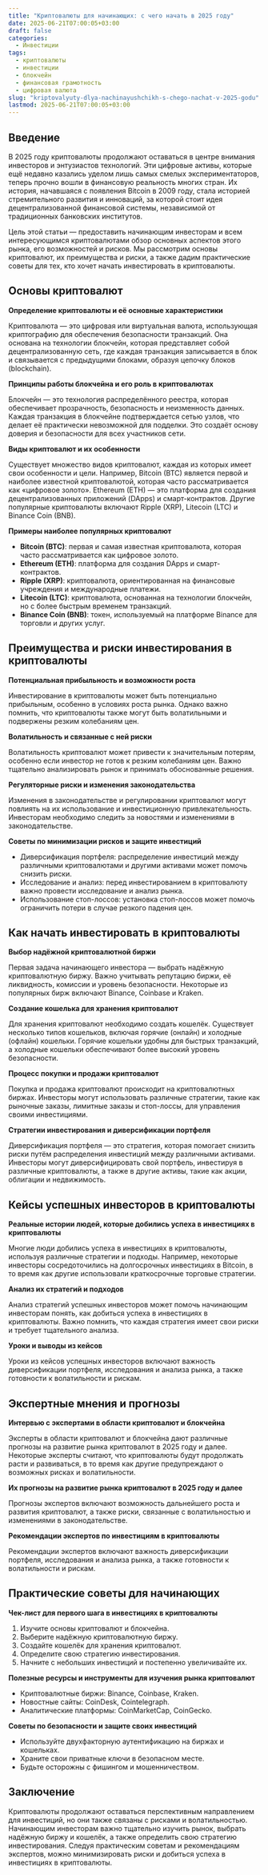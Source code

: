 ```yaml
---
title: "Криптовалюты для начинающих: с чего начать в 2025 году"
date: 2025-06-21T07:00:05+03:00
draft: false
categories:
  - Инвестиции
tags:
  - криптовалюты
  - инвестиции
  - блокчейн
  - финансовая грамотность
  - цифровая валюта
slug: "kriptovalyuty-dlya-nachinayushchikh-s-chego-nachat-v-2025-godu"
lastmod: 2025-06-21T07:00:05+03:00
---
```


## Введение

В 2025 году криптовалюты продолжают оставаться в центре внимания инвесторов и энтузиастов технологий. Эти цифровые активы, которые ещё недавно казались уделом лишь самых смелых экспериментаторов, теперь прочно вошли в финансовую реальность многих стран. Их история, начавшаяся с появления Bitcoin в 2009 году, стала историей стремительного развития и инноваций, за которой стоит идея децентрализованной финансовой системы, независимой от традиционных банковских институтов.

Цель этой статьи — предоставить начинающим инвесторам и всем интересующимся криптовалютами обзор основных аспектов этого рынка, его возможностей и рисков. Мы рассмотрим основы криптовалют, их преимущества и риски, а также дадим практические советы для тех, кто хочет начать инвестировать в криптовалюты.

## Основы криптовалют

**Определение криптовалюты и её основные характеристики**

Криптовалюта — это цифровая или виртуальная валюта, использующая криптографию для обеспечения безопасности транзакций. Она основана на технологии блокчейн, которая представляет собой децентрализованную сеть, где каждая транзакция записывается в блок и связывается с предыдущими блоками, образуя цепочку блоков (blockchain).

**Принципы работы блокчейна и его роль в криптовалютах**

Блокчейн — это технология распределённого реестра, которая обеспечивает прозрачность, безопасность и неизменность данных. Каждая транзакция в блокчейне подтверждается сетью узлов, что делает её практически невозможной для подделки. Это создаёт основу доверия и безопасности для всех участников сети.

**Виды криптовалют и их особенности**

Существует множество видов криптовалют, каждая из которых имеет свои особенности и цели. Например, Bitcoin (BTC) является первой и наиболее известной криптовалютой, которая часто рассматривается как «цифровое золото». Ethereum (ETH) — это платформа для создания децентрализованных приложений (DApps) и смарт-контрактов. Другие популярные криптовалюты включают Ripple (XRP), Litecoin (LTC) и Binance Coin (BNB).

**Примеры наиболее популярных криптовалют**

- **Bitcoin (BTC)**: первая и самая известная криптовалюта, которая часто рассматривается как цифровое золото.
- **Ethereum (ETH)**: платформа для создания DApps и смарт-контрактов.
- **Ripple (XRP)**: криптовалюта, ориентированная на финансовые учреждения и международные платежи.
- **Litecoin (LTC)**: криптовалюта, основанная на технологии блокчейн, но с более быстрым временем транзакций.
- **Binance Coin (BNB)**: токен, используемый на платформе Binance для торговли и других услуг.

## Преимущества и риски инвестирования в криптовалюты

**Потенциальная прибыльность и возможности роста**

Инвестирование в криптовалюты может быть потенциально прибыльным, особенно в условиях роста рынка. Однако важно помнить, что криптовалюты также могут быть волатильными и подвержены резким колебаниям цен.

**Волатильность и связанные с ней риски**

Волатильность криптовалют может привести к значительным потерям, особенно если инвестор не готов к резким колебаниям цен. Важно тщательно анализировать рынок и принимать обоснованные решения.

**Регуляторные риски и изменения законодательства**

Изменения в законодательстве и регулировании криптовалют могут повлиять на их использование и инвестиционную привлекательность. Инвесторам необходимо следить за новостями и изменениями в законодательстве.

**Советы по минимизации рисков и защите инвестиций**

- Диверсификация портфеля: распределение инвестиций между различными криптовалютами и другими активами может помочь снизить риски.
- Исследование и анализ: перед инвестированием в криптовалюту важно провести исследование и анализ рынка.
- Использование стоп-лоссов: установка стоп-лоссов может помочь ограничить потери в случае резкого падения цен.

## Как начать инвестировать в криптовалюты

**Выбор надёжной криптовалютной биржи**

Первая задача начинающего инвестора — выбрать надёжную криптовалютную биржу. Важно учитывать репутацию биржи, её ликвидность, комиссии и уровень безопасности. Некоторые из популярных бирж включают Binance, Coinbase и Kraken.

**Создание кошелька для хранения криптовалют**

Для хранения криптовалют необходимо создать кошелёк. Существует несколько типов кошельков, включая горячие (онлайн) и холодные (офлайн) кошельки. Горячие кошельки удобны для быстрых транзакций, а холодные кошельки обеспечивают более высокий уровень безопасности.

**Процесс покупки и продажи криптовалют**

Покупка и продажа криптовалют происходит на криптовалютных биржах. Инвесторы могут использовать различные стратегии, такие как рыночные заказы, лимитные заказы и стоп-лоссы, для управления своими инвестициями.

**Стратегии инвестирования и диверсификации портфеля**

Диверсификация портфеля — это стратегия, которая помогает снизить риски путём распределения инвестиций между различными активами. Инвесторы могут диверсифицировать свой портфель, инвестируя в различные криптовалюты, а также в другие активы, такие как акции, облигации и недвижимость.

## Кейсы успешных инвесторов в криптовалюты

**Реальные истории людей, которые добились успеха в инвестициях в криптовалюты**

Многие люди добились успеха в инвестициях в криптовалюты, используя различные стратегии и подходы. Например, некоторые инвесторы сосредоточились на долгосрочных инвестициях в Bitcoin, в то время как другие использовали краткосрочные торговые стратегии.

**Анализ их стратегий и подходов**

Анализ стратегий успешных инвесторов может помочь начинающим инвесторам понять, как добиться успеха в инвестициях в криптовалюты. Важно помнить, что каждая стратегия имеет свои риски и требует тщательного анализа.

**Уроки и выводы из кейсов**

Уроки из кейсов успешных инвесторов включают важность диверсификации портфеля, исследования и анализа рынка, а также готовности к волатильности и рискам.

## Экспертные мнения и прогнозы

**Интервью с экспертами в области криптовалют и блокчейна**

Эксперты в области криптовалют и блокчейна дают различные прогнозы на развитие рынка криптовалют в 2025 году и далее. Некоторые эксперты считают, что криптовалюты будут продолжать расти и развиваться, в то время как другие предупреждают о возможных рисках и волатильности.

**Их прогнозы на развитие рынка криптовалют в 2025 году и далее**

Прогнозы экспертов включают возможность дальнейшего роста и развития криптовалют, а также риски, связанные с волатильностью и изменениями в законодательстве.

**Рекомендации экспертов по инвестициям в криптовалюты**

Рекомендации экспертов включают важность диверсификации портфеля, исследования и анализа рынка, а также готовности к волатильности и рискам.

## Практические советы для начинающих

**Чек-лист для первого шага в инвестициях в криптовалюты**

1. Изучите основы криптовалют и блокчейна.
2. Выберите надёжную криптовалютную биржу.
3. Создайте кошелёк для хранения криптовалют.
4. Определите свою стратегию инвестирования.
5. Начните с небольших инвестиций и постепенно увеличивайте их.

**Полезные ресурсы и инструменты для изучения рынка криптовалют**

- Криптовалютные биржи: Binance, Coinbase, Kraken.
- Новостные сайты: CoinDesk, Cointelegraph.
- Аналитические платформы: CoinMarketCap, CoinGecko.

**Советы по безопасности и защите своих инвестиций**

- Используйте двухфакторную аутентификацию на биржах и кошельках.
- Храните свои приватные ключи в безопасном месте.
- Будьте осторожны с фишингом и мошенничеством.

## Заключение

Криптовалюты продолжают оставаться перспективным направлением для инвестиций, но они также связаны с рисками и волатильностью. Начинающим инвесторам важно тщательно изучить рынок, выбрать надёжную биржу и кошелёк, а также определить свою стратегию инвестирования. Следуя практическим советам и рекомендациям экспертов, можно минимизировать риски и добиться успеха в инвестициях в криптовалюты.

